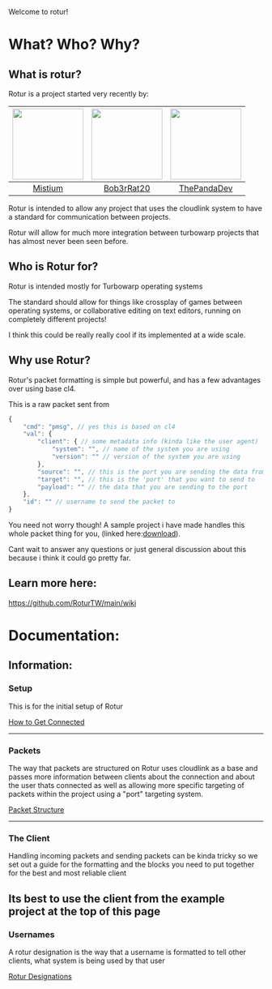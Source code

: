 Welcome to rotur!

# What? Who? Why?

## What is rotur?
Rotur is a project started very recently by:<br>

| <img src="https://avatars.githubusercontent.com/u/92952823?v=4" width="140px"> | <img src="https://avatars.githubusercontent.com/u/107750535?v=4" width="140px"> | <img src="https://avatars.githubusercontent.com/u/73702185?v=4" width="140px"> |
|:----------------------------------------------------------------:|:-------------------------------------------------------------------:|:-------------------------------------------------------------------:|
| [Mistium](https://github.com/Mistium)                            | [Bob3rRat20](https://github.com/ThatBeaverDev)                      | [ThePandaDev](https://github.com/ThePandaDever)                     |

Rotur is intended to allow any project that uses the cloudlink system to have a standard for communication between projects.

Rotur will allow for much more integration between turbowarp projects that has almost never been seen before.

## Who is Rotur for?

Rotur is intended mostly for Turbowarp operating systems

The standard should allow for things like crossplay of games between operating systems, or collaborative editing on text editors, running on completely different projects!

I think this could be really really cool if its implemented at a wide scale.

## Why use Rotur?

Rotur's packet formatting is simple but powerful, and has a few advantages over using base cl4.

This is a raw packet sent from 
```js
{
    "cmd": "pmsg", // yes this is based on cl4
    "val": {
        "client": { // some metadata info (kinda like the user agent)
            "system": "", // name of the system you are using
            "version": "" // version of the system you are using
        },
        "source": "", // this is the port you are sending the data from (to allow for replies)
        "target": "", // this is the 'port' that you want to send to
        "payload": "" // the data that you are sending to the port
    },
    "id": "" // username to send the packet to
}
```

You need not worry though! A sample project i have made handles this whole packet thing for you, (linked here:[download](https://github.com/RoturTW/main/raw/main/Example%20Projects/Rotur_Example_Project.sb3)).

Cant wait to answer any questions or just general discussion about this because i think it could go pretty far.

## Learn more here:
https://github.com/RoturTW/main/wiki


# Documentation:

## Information:

### Setup
This is for the initial setup of Rotur

[How to Get Connected](https://github.com/RoturTW/main/wiki/Connecting-to-Rotur)

---

### Packets
The way that packets are structured on Rotur uses cloudlink as a base and passes more information between clients about the connection and about the user thats connected as well as allowing more specific targeting of packets within the project using a "port" targeting system.

[Packet Structure](https://github.com/RoturTW/main/wiki/Packet-Structure)

---
### The Client
Handling incoming packets and sending packets can be kinda tricky so we set out a guide for the formatting and the blocks you need to put together for the best and most reliable client

Its best to use the client from the example project at the top of this page
---
### Usernames
A rotur designation is the way that a username is formatted to tell other clients, what system is being used by that user

[Rotur Designations](https://github.com/RoturTW/main/wiki/Rotur-Designations)
